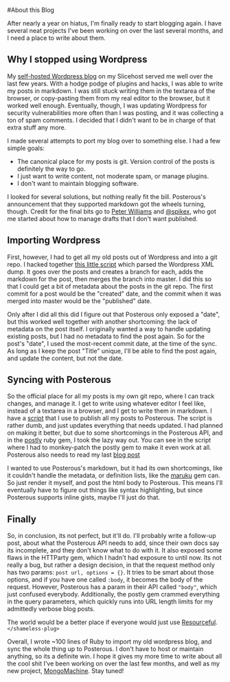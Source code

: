 #About this Blog

After nearly a year on hiatus, I'm finally ready to start blogging again. I have several neat projects I've been working on over the last several months, and I need a place to write about them.

## Why I stopped using Wordpress

My [self-hosted Wordpress blog][oldblog] on my Slicehost served me well over the last few years. With a hodge podge of plugins and hacks, I was able to write my posts in markdown. I was still stuck writing them in the textarea of the browser, or copy-pasting them from my real editor to the browser, but it worked well enough. Eventually, though, I was updating Wordpress for security vulnerabilities more often than I was posting, and it was collecting a ton of spam comments. I decided that I didn't want to be in charge of that extra stuff any more.

I made several attempts to port my blog over to something else. I had a few simple goals:

 * The canonical place for my posts is git. Version control of the posts is definitely the way to go.
 * I just want to write content, not moderate spam, or manage plugins.
 * I don't want to maintain blogging software.

I looked for several solutions, but nothing really fit the bill. Posterous's announcement that they supported markdown got the wheels turning, though. Credit for the final bits go to [Peter Williams][] and [@spikex][], who got me started about how to manage drafts that I don't want published.

## Importing Wordpress

First, however, I had to get all my old posts out of Wordpress and into a git repo. I hacked together [this little script][import] which parsed the Wordpress XML dump. It goes over the posts and creates a branch for each, adds the markdown for the post, then merges the branch into master. I did this so that I could get a bit of metadata about the posts in the git repo. The first commit for a post would be the "created" date, and the commit when it was merged into master would be the "published" date.

Only after I did all this did I figure out that Posterous only exposed a "date", but this worked well together with another shortcoming: the lack of metadata on the post itself. I originally wanted a way to handle updating existing posts, but I had no metadata to find the post again. So for the post's "date", I used the most-recent commit date, at the time of the sync. As long as I keep the post "Title" unique, I'll be able to find the post again, and update the content, but not the date.

## Syncing with Posterous

So the official place for all my posts is my own git repo, where I can track changes, and manage it. I get to write using whatever editor I feel like, instead of a textarea in a browser, and I get to write them in markdown. I have a [script][sync] that I use to publish all my posts to Posterous. The script is rather dumb, and just updates everything that needs updated. I had planned on making it better, but due to some shortcomings in the Posterous API, and in the [postly][] ruby gem, I took the lazy way out. You can see in the script where I had to monkey-patch the postly gem to make it even work at all. Posterous also needs to read my last [blog post][]

I wanted to use Posterous's markdown, but it had its own shortcomings, like it couldn't handle the metadata, or definition lists, like the [maruku][] gem can. So just render it myself, and post the html body to Posterous. This means I'll eventually have to figure out things like syntax highlighting, but since Posterous supports inline gists, maybe I'll just do that.

## Finally

So, in conclusion, its not perfect, but it'll do. I'll probably write a follow-up post, about what the Posterous API needs to add, since their own docs say its incomplete, and they don't know what to do with it. It also exposed some flaws in the HTTParty gem, which I hadn't had exposure to until now. Its not really a bug, but rather a design decision, in that the request method only has two params: `post url, options = {}`. It tries to be smart about those options, and if you have one called `:body`, it becomes the body of the request. However, Posterous has a param in their API called `"body"`, which just confused everybody. Additionally, the postly gem crammed everything in the query parameters, which quickly runs into URL length limits for my admittedly verbose blog posts.

The world would be a better place if everyone would just use [Resourceful][]. `</shameless-plug>`

Overall, I wrote ~100 lines of Ruby to import my old wordpress blog, and sync the whole thing up to Posterous. I don't have to host or maintain anything, so its a definite win. I hope it gives my more time to write about all the cool shit I've been working on over the last few months, and well as my new project, [MongoMachine][]. Stay tuned!


[Peter Williams]:  http://barelyenough.org/
[@spikex]:         http://twitter.com/spikex
[oldblog]:         http://theamazingrando.com/blog
[import]:          http://github.com/paul/blog.theamazingrando.com/blob/master/lib/import.rb
[sync]:            http://github.com/paul/blog.theamazingrando.com/blob/master/lib/sync.rb
[postly]:          http://github.com/twoism/postly
[maruku]:          http://maruku.rubyforge.org/
[Resourceful]:     http://github.com/paul/resourceful
[MongoMachine]:    http://mongomachine.com
[blog post]:       http://blog.theamazingrando.com/your-web-service-might-not-be-restful-if

